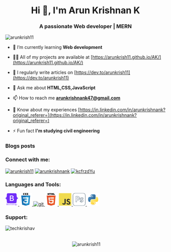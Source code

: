 <h1 align="center">Hi 👋, I'm Arun Krishnan K</h1>
<h3 align="center">A passionate Web developer | MERN </h3>

<p align="left"> <img src="https://komarev.com/ghpvc/?username=arunkrish11&label=Profile%20views&color=0e75b6&style=flat" alt="arunkrish11" /> </p>

- 🌱 I’m currently learning **Web development**

- 👨‍💻 All of my projects are available at [https://arunkrish11.github.io/AK/](https://arunkrish11.github.io/AK/)

- 📝 I regularly write articles on [https://dev.to/arunkrish11](https://dev.to/arunkrish11)

- 💬 Ask me about **HTML,CSS,JavaScript**

- 📫 How to reach me **arunkrishnank47@gmail.com**

- 📄 Know about my experiences [https://in.linkedin.com/in/arunkrishnank?original_referer=](https://in.linkedin.com/in/arunkrishnank?original_referer=)

- ⚡ Fun fact **I'm studying civil engineering**

### Blogs posts
<!-- BLOG-POST-LIST:START -->
<!-- BLOG-POST-LIST:END -->

<h3 align="left">Connect with me:</h3>
<p align="left">
<a href="https://dev.to/arunkrish11" target="blank"><img align="center" src="https://raw.githubusercontent.com/rahuldkjain/github-profile-readme-generator/master/src/images/icons/Social/devto.svg" alt="arunkrish11" height="30" width="40" /></a>
<a href="https://linkedin.com/in/arunkrishnank" target="blank"><img align="center" src="https://raw.githubusercontent.com/rahuldkjain/github-profile-readme-generator/master/src/images/icons/Social/linked-in-alt.svg" alt="arunkrishnank" height="30" width="40" /></a>
<a href="https://discord.gg/kcfrzdYu" target="blank"><img align="center" src="https://raw.githubusercontent.com/rahuldkjain/github-profile-readme-generator/master/src/images/icons/Social/discord.svg" alt="kcfrzdYu" height="30" width="40" /></a>
</p>

<h3 align="left">Languages and Tools:</h3>
<p align="left"> <a href="https://getbootstrap.com" target="_blank" rel="noreferrer"> <img src="https://raw.githubusercontent.com/devicons/devicon/master/icons/bootstrap/bootstrap-plain-wordmark.svg" alt="bootstrap" width="40" height="40"/> </a> <a href="https://www.w3schools.com/css/" target="_blank" rel="noreferrer"> <img src="https://raw.githubusercontent.com/devicons/devicon/master/icons/css3/css3-original-wordmark.svg" alt="css3" width="40" height="40"/> </a> <a href="https://git-scm.com/" target="_blank" rel="noreferrer"> <img src="https://www.vectorlogo.zone/logos/git-scm/git-scm-icon.svg" alt="git" width="40" height="40"/> </a> <a href="https://www.w3.org/html/" target="_blank" rel="noreferrer"> <img src="https://raw.githubusercontent.com/devicons/devicon/master/icons/html5/html5-original-wordmark.svg" alt="html5" width="40" height="40"/> </a> <a href="https://developer.mozilla.org/en-US/docs/Web/JavaScript" target="_blank" rel="noreferrer"> <img src="https://raw.githubusercontent.com/devicons/devicon/master/icons/javascript/javascript-original.svg" alt="javascript" width="40" height="40"/> </a> <a href="https://www.photoshop.com/en" target="_blank" rel="noreferrer"> <img src="https://raw.githubusercontent.com/devicons/devicon/master/icons/photoshop/photoshop-line.svg" alt="photoshop" width="40" height="40"/> </a> <a href="https://www.python.org" target="_blank" rel="noreferrer"> <img src="https://raw.githubusercontent.com/devicons/devicon/master/icons/python/python-original.svg" alt="python" width="40" height="40"/> </a> </p>

<h3 align="left">Support:</h3>
<p><a href="https://www.buymeacoffee.com/techkrishav"> <img align="left" src="https://cdn.buymeacoffee.com/buttons/v2/default-yellow.png" height="50" width="210" alt="techkrishav" /></a></p><br><br>

<p><img align="center" src="https://github-readme-stats.vercel.app/api/top-langs?username=arunkrish11&show_icons=true&locale=en&layout=compact" alt="arunkrish11" /></p>
